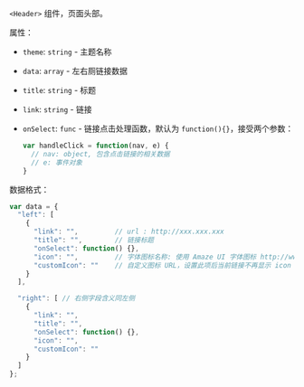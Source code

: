 `<Header>` 组件，页面头部。

属性：

- `theme`: `string` - 主题名称
- `data`: `array` - 左右厕链接数据
- `title`: `string` - 标题
- `link`: `string` - 链接
- `onSelect`: `func` - 链接点击处理函数，默认为 `function(){}`，接受两个参数：

  ```js
  var handleClick = function(nav, e) {
    // nav: object, 包含点击链接的相关数据
    // e: 事件对象
  }
  ```


数据格式：

```js
var data = {
  "left": [
    {
      "link": "",         // url : http://xxx.xxx.xxx
      "title": "",        // 链接标题
      "onSelect": function() {},
      "icon": "",         // 字体图标名称: 使用 Amaze UI 字体图标 http://www.amazeui.org/css/icon
      "customIcon": ""    // 自定义图标 URL，设置此项后当前链接不再显示 icon
    }
  ],

  "right": [ // 右侧字段含义同左侧
    {
      "link": "",
      "title": "",
      "onSelect": function() {},
      "icon": "",
      "customIcon": ""
    }
  ]
};
```
